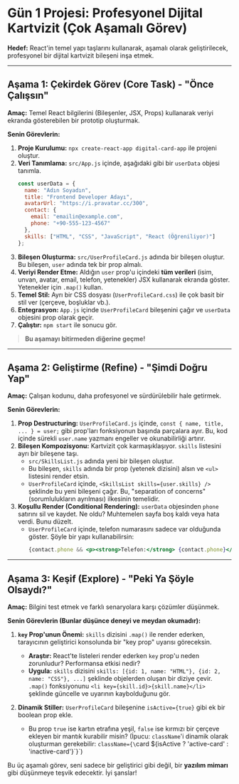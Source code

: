 # Gün 1 Projesi: Profesyonel Dijital Kartvizit (Çok Aşamalı Görev)

**Hedef:** React'in temel yapı taşlarını kullanarak, aşamalı olarak geliştirilecek, profesyonel bir dijital kartvizit bileşeni inşa etmek.

---

## Aşama 1: Çekirdek Görev (Core Task) - "Önce Çalışsın"

**Amaç:** Temel React bilgilerini (Bileşenler, JSX, Props) kullanarak veriyi ekranda gösterebilen bir prototip oluşturmak.

**Senin Görevlerin:**

1.  **Proje Kurulumu:** `npx create-react-app digital-card-app` ile projeni oluştur.
2.  **Veri Tanımlama:** `src/App.js` içinde, aşağıdaki gibi bir `userData` objesi tanımla.
    ```javascript
    const userData = {
      name: "Adın Soyadın",
      title: "Frontend Developer Adayı",
      avatarUrl: "https://i.pravatar.cc/300",
      contact: {
        email: "emailin@example.com",
        phone: "+90-555-123-4567"
      },
      skills: ["HTML", "CSS", "JavaScript", "React (Öğreniliyor)"]
    };
    ```
3.  **Bileşen Oluşturma:** `src/UserProfileCard.js` adında bir bileşen oluştur. Bu bileşen, `user` adında tek bir prop almalı.
4.  **Veriyi Render Etme:** Aldığın `user` prop'u içindeki **tüm verileri** (isim, unvan, avatar, email, telefon, yetenekler) JSX kullanarak ekranda göster. Yetenekler için `.map()` kullan.
5.  **Temel Stil:** Ayrı bir CSS dosyası (`UserProfileCard.css`) ile çok basit bir stil ver (çerçeve, boşluklar vb.).
6.  **Entegrasyon:** `App.js` içinde `UserProfileCard` bileşenini çağır ve `userData` objesini prop olarak geçir.
7.  **Çalıştır:** `npm start` ile sonucu gör.

> **Bu aşamayı bitirmeden diğerine geçme!**

---

## Aşama 2: Geliştirme (Refine) - "Şimdi Doğru Yap"

**Amaç:** Çalışan kodunu, daha profesyonel ve sürdürülebilir hale getirmek.

**Senin Görevlerin:**

1.  **Prop Destructuring:** `UserProfileCard.js` içinde, `const { name, title, ... } = user;` gibi prop'ları fonksiyonun başında parçalara ayır. Bu, kod içinde sürekli `user.name` yazmanı engeller ve okunabilirliği artırır.
2.  **Bileşen Kompozisyonu:** Kartvizit çok karmaşıklaşıyor. `skills` listesini ayrı bir bileşene taşı. 
    *   `src/SkillsList.js` adında yeni bir bileşen oluştur.
    *   Bu bileşen, `skills` adında bir prop (yetenek dizisini) alsın ve `<ul>` listesini render etsin.
    *   `UserProfileCard` içinde, `<SkillsList skills={user.skills} />` şeklinde bu yeni bileşeni çağır. Bu, "separation of concerns" (sorumlulukların ayrılması) ilkesinin temelidir.
3.  **Koşullu Render (Conditional Rendering):** `userData` objesinden `phone` satırını sil ve kaydet. Ne oldu? Muhtemelen sayfa boş kaldı veya hata verdi. Bunu düzelt.
    *   `UserProfileCard` içinde, telefon numarasını sadece var olduğunda göster. Şöyle bir yapı kullanabilirsin:
        ```jsx
        {contact.phone && <p><strong>Telefon:</strong> {contact.phone}</p>}
        ```

---

## Aşama 3: Keşif (Explore) - "Peki Ya Şöyle Olsaydı?"

**Amaç:** Bilgini test etmek ve farklı senaryolara karşı çözümler düşünmek.

**Senin Görevlerin (Bunlar düşünce deneyi ve meydan okumadır):**

1.  **`key` Prop'unun Önemi:** `skills` dizisini `.map()` ile render ederken, tarayıcının geliştirici konsolunda bir "key prop" uyarısı göreceksin. 
    *   **Araştır:** React'te listeleri render ederken `key` prop'u neden zorunludur? Performansa etkisi nedir?
    *   **Uygula:** `skills` dizisini `skills: [{id: 1, name: "HTML"}, {id: 2, name: "CSS"}, ...]` şeklinde objelerden oluşan bir diziye çevir. `.map()` fonksiyonunu `<li key={skill.id}>{skill.name}</li>` şeklinde güncelle ve uyarının kaybolduğunu gör.

2.  **Dinamik Stiller:** `UserProfileCard` bileşenine `isActive={true}` gibi ek bir boolean prop ekle. 
    *   Bu prop `true` ise kartın etrafına yeşil, `false` ise kırmızı bir çerçeve ekleyen bir mantık kurabilir misin? (İpucu: `className`'i dinamik olarak oluşturman gerekebilir: `className={\`card ${isActive ? 'active-card' : 'inactive-card'}\`}`)

Bu üç aşamalı görev, seni sadece bir geliştirici gibi değil, bir **yazılım mimarı** gibi düşünmeye teşvik edecektir. İyi şanslar!